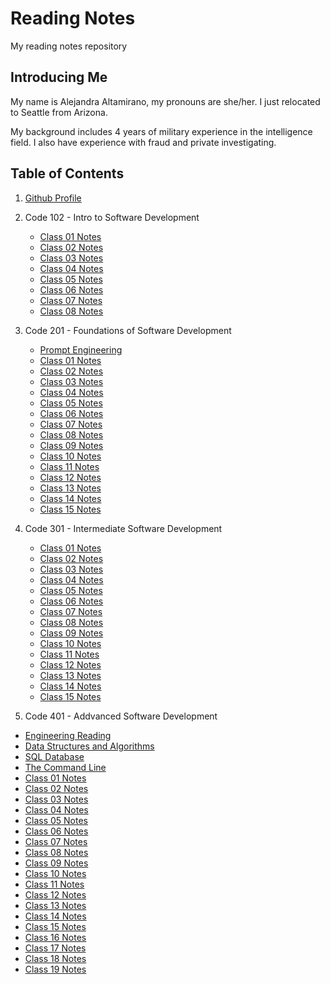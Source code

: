 # Reading Notes

My reading notes repository

## Introducing Me

My name is Alejandra Altamirano, my pronouns are she/her. I just relocated to Seattle from Arizona.

My background includes 4 years of military experience in the intelligence field. I also have experience with fraud and private investigating.

## Table of Contents

1. [Github Profile](https://github.com/alejandraa0208)

2. Code 102 - Intro to Software Development
   - [Class 01 Notes](./102-notes/class-01.md)
   - [Class 02 Notes](./102-notes/class-02.md)
   - [Class 03 Notes](./102-notes/class-03.md)
   - [Class 04 Notes](./102-notes/class-04.md)
   - [Class 05 Notes](./102-notes/class-05.md)
   - [Class 06 Notes](./102-notes/class-06.md)
   - [Class 07 Notes](./102-notes/class-07.md)
   - [Class 08 Notes](./102-notes/class-08.md)

3. Code 201 - Foundations of Software Development

   - [Prompt Engineering](./201-notes/prompt.engineering.md)
   - [Class 01 Notes](./201-notes/class-01.md)
   - [Class 02 Notes](./201-notes/class-02.md)
   - [Class 03 Notes](./201-notes/class-03.md)
   - [Class 04 Notes](./201-notes/class-04.md)
   - [Class 05 Notes](./201-notes/class-05.md)
   - [Class 06 Notes](./201-notes/class-06.md)
   - [Class 07 Notes](./201-notes/class-07.md)
   - [Class 08 Notes](./201-notes/class-08.md)
   - [Class 09 Notes](./201-notes/class-09.md)
   - [Class 10 Notes](./201-notes/class-10.md)
   - [Class 11 Notes](./201-notes/class-11.md)
   - [Class 12 Notes](./201-notes/class-12.md)
   - [Class 13 Notes](./201-notes/class-13.md)
   - [Class 14 Notes](./201-notes/class-14.md)
   - [Class 15 Notes](./201-notes/class-15.md)
4. Code 301 - Intermediate Software Development

   - [Class 01 Notes](./301-notes/class-01.md)
   - [Class 02 Notes](./301-notes/class-02.md)
   - [Class 03 Notes](./301-notes/class-03.md)
   - [Class 04 Notes](./301-notes/class-04.md)
   - [Class 05 Notes](./301-notes/class-05.md)
   - [Class 06 Notes](./301-notes/class-06.md)
   - [Class 07 Notes](./301-notes/class-07.md)
   - [Class 08 Notes](./301-notes/class-08.md)
   - [Class 09 Notes](./301-notes/class-09.md)
   - [Class 10 Notes](./301-notes/class-10.md)
   - [Class 11 Notes](./301-notes/class-11.md)
   - [Class 12 Notes](./301-notes/class-12.md)
   - [Class 13 Notes](./301-notes/class-13.md)
   - [Class 14 Notes](./301-notes/class-14.md)
   - [Class 15 Notes](./301-notes/class-15.md)

5. Code 401 - Addvanced Software Development

- [Engineering Reading](./401-notes/Engineering.md)
- [Data Structures and Algorithms](./401-notes/datastructuresandalgorithms.md)
- [SQL Database](./401-notes/SQLDatabase.md)
- [The Command Line](./401-notes/TheCommandLine.md)
- [Class 01 Notes](./401-notes/class-01.md)
- [Class 02 Notes](./401-notes/class-02.md)
- [Class 03 Notes](./401-notes/class-03.md)
- [Class 04 Notes](./401-notes/class-04.md)
- [Class 05 Notes](./401-notes/class-05.md)
- [Class 06 Notes](./401-notes/class-06.md)
- [Class 07 Notes](./401-notes/class-07.md)
- [Class 08 Notes](./401-notes/class-08.md)
- [Class 09 Notes](./401-notes/class-09.md)
- [Class 10 Notes](./401-notes/class-10.md)
- [Class 11 Notes](./401-notes/class-11.md)
- [Class 12 Notes](./401-notes/class-12.md)
- [Class 13 Notes](./401-notes/class-13.md)
- [Class 14 Notes](./401-notes/class-14.md)
- [Class 15 Notes](./401-notes/class-15.md)
- [Class 16 Notes](./401-notes/class-16.md)
- [Class 17 Notes](./401-notes/class-17.md)
- [Class 18 Notes](./401-notes/class-18.md)
- [Class 19 Notes](./401-notes/class-19.md)